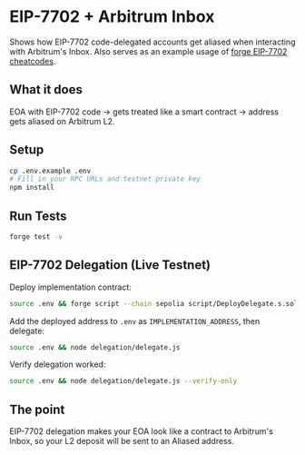# EIP-7702 + Arbitrum Inbox

Shows how EIP-7702 code-delegated accounts get aliased when interacting with Arbitrum's Inbox.
Also serves as an example usage of [forge EIP-7702 cheatcodes](https://getfoundry.sh/reference/cheatcodes/sign-delegation#description).

## What it does

EOA with EIP-7702 code → gets treated like a smart contract → address gets aliased on Arbitrum L2.

## Setup

```bash
cp .env.example .env
# Fill in your RPC URLs and testnet private key
npm install
```

## Run Tests

```bash
forge test -v
```

## EIP-7702 Delegation (Live Testnet)

Deploy implementation contract:
```bash
source .env && forge script --chain sepolia script/DeployDelegate.s.sol:DeployDelegateScript --rpc-url sepolia --broadcast
```

Add the deployed address to `.env` as `IMPLEMENTATION_ADDRESS`, then delegate:
```bash
source .env && node delegation/delegate.js
```

Verify delegation worked:
```bash
source .env && node delegation/delegate.js --verify-only
```

## The point

EIP-7702 delegation makes your EOA look like a contract to Arbitrum's Inbox, so your L2 deposit will be sent to an Aliased address.
